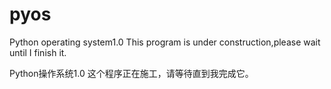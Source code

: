 # pyos
Python operating system1.0
This program is under construction,please wait until I finish it.

Python操作系统1.0
这个程序正在施工，请等待直到我完成它。
